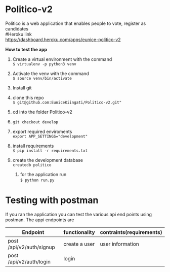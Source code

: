 
# Politico-v2
Politico is a web application that enables people to vote, register as candidates  
#Heroku link  
https://dashboard.heroku.com/apps/eunice-politico-v2 

**How to test the app**
1. Create  a virtual environment with the command  
`$ virtualenv -p python3 venv`  

1. Activate the venv with the command     
`$ source venv/bin/activate`

1. Install git  
1. clone this repo  
`$ git@github.com:EuniceKiingati/Politico-v2.git"` 
  
1. cd into the folder Politico-v2  
1. `git checkout develop`  
1. export required enviroments  
	`export APP_SETTINGS="development"`  
 
1. install requirements      
`$ pip install -r requirements.txt` 
1. create the development database  
	`createdb politico`  
	1. for the application run  
	`$ python run.py`  

# Testing with postman
If you ran the application you can test the various api end points using postman. The appi endpoints are  

|Endpoint|functionality|contraints(requirements)|
|-------|-------------|----------|
|post /api/v2/auth/signup|create a user|user information|
|post /api/v2/auth/login | login | 
